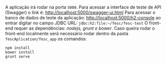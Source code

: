 A aplicação irá rodar na porta `5000`.
Para acessar a interface de teste de API (Swagger) o link é: <http://localhost:5000/swagger-ui.html>
Para acessar o banco de dados de teste da aplicação: 
<http://localhost:5000/h2-console> ao entrar digitar no campo JDBC URL: `jdbc:h2:file:~/fesc/fesc-test`
O front-end requer as dependências: *nodejs, grunt e bower*.
Caso queira rodar o front-end localmente será necessário rodar dentro da pasta `fescAplication/fesc_app` os comandos:
```
npm install
bower install
grunt serve
```
